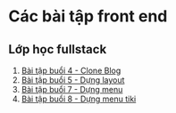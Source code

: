 # Các bài tập front end
## Lớp học fullstack
1. [Bài tập buổi 4 - Clone Blog](https://tieugum.github.io/fullstack_v2/lession04)
1. [Bài tập buổi 5 - Dựng layout](https://tieugum.github.io/fullstack_v2/lession05)
1. [Bài tập buổi 7 - Dựng menu](https://tieugum.github.io/fullstack_v2/lession07)
1. [Bài tập buổi 8 - Dựng menu tiki](https://tieugum.github.io/fullstack_v2/lession08)